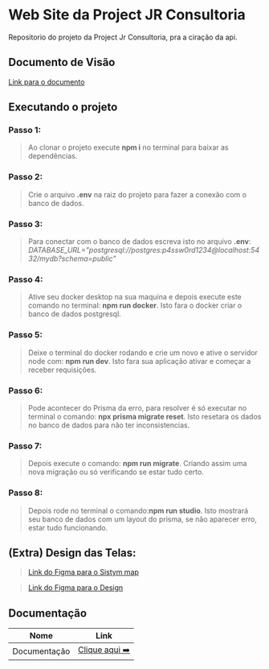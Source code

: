 # Web Site da Project JR Consultoria 

Repositorio do projeto da Project Jr Consultoria, pra a ciração da api.

## Documento de Visão

[Link para o documento](https://docs.google.com/document/d/1HFmkjF7eXTCoi8Nf4JFBU03e0gwsGxIX/edit?usp=sharing&ouid=102170442802419683777&rtpof=true&sd=true)

## Executando o projeto

### Passo 1:
  > Ao clonar o projeto execute **npm i** no terminal para baixar as dependências.
  
### Passo 2:
  > Crie o arquivo **.env** na raiz do projeto para fazer a conexão com o banco de dados.
  
### Passo 3:
  > Para conectar com o banco de dados escreva isto no arquivo **.env**: *DATABASE_URL="postgresql://postgres:p4ssw0rd1234@localhost:5432/mydb?schema=public"*
  
### Passo 4:
  > Ative seu docker desktop na sua maquina e depois execute este comando no terminal: **npm run docker**. Isto fara o docker criar o banco de dados postgresql.
  
### Passo 5:
  > Deixe o terminal do docker rodando e crie um novo e ative o servidor node com: **npm run dev**. Isto fara sua aplicação ativar e começar a receber requisições.
  
### Passo 6:
  > Pode acontecer do Prisma da erro, para resolver é só executar no terminal o comando: **npx prisma migrate reset**. Isto resetara os dados no banco de dados para não ter inconsistencias.
  
### Passo 7: 
  > Depois execute o comando: **npm run migrate**. Criando assim uma nova migração ou só verificando se estar tudo certo.
 
### Passo 8:
  > Depois rode no terminal o comando:**npm run studio**. Isto mostrará seu banco de dados com um layout do prisma, se não aparecer erro, estar tudo funcionando.

## (Extra) Design das Telas:
  > [Link do Figma para o Sistym map](https://www.figma.com/file/Bbdp9RVm98Iw7n5I3C2BVR/Sitemap?node-id=1%3A72&t=2YFGz694oPTMDUxf-0)
  
  > [Link do Figma para o Design](https://www.figma.com/file/LHRxkPUfmwKktFqpvKDcsu/Design%2FWireframes?node-id=1%3A2&t=HyuPFTLGeLQCo3qd-0)

## Documentação

| Nome        | Link                                         |
|-------------|----------------------------------------------|
|Documentação | [Clique aqui ➡️](docs/docuementoDeVisao.md) |